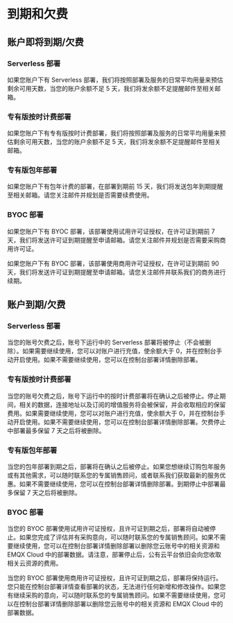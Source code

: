 # 到期和欠费


## 账户即将到期/欠费

### Serverless 部署
如果您账户下有 Serverless 部署，我们将按照部署及服务的日常平均用量来预估剩余可用天数，当您的账户余额不足 5 天，我们将发余额不足提醒邮件至相关邮箱。

### 专有版按时计费部署
如果您账户下有专有版按时计费部署，我们将按照部署及服务的日常平均用量来预估剩余可用天数，当您的账户余额不足 5 天，我们将发余额不足提醒邮件至相关邮箱。

### 专有版包年部署
如果您账户下有包年计费的部署，在部署到期前 15 天，我们将发送包年到期提醒至相关邮箱。请您关注邮件并规划是否需要续费使用。

### BYOC 部署
如果您账户下有 BYOC 部署，该部署使用试用许可证授权，在许可证到期前 7 天，我们将发送许可证到期提醒至申请邮箱。请您关注邮件并规划是否需要采购商用许可证。

如果您账户下有 BYOC 部署，该部署使用商用许可证授权，在许可证到期前 90 天，我们将发送许可证到期提醒至申请邮箱。请您关注邮件并联系我们的商务进行续期。

## 账户到期/欠费

### Serverless 部署
当您的账号欠费之后，账号下运行中的 Serverless 部署将被停止（不会被删除）。如果需要继续使用，您可以对账户进行充值，使余额大于 0，并在控制台手动开启使用。如果不需要继续使用，您可以在控制台部署详情删除部署。


### 专有版按时计费部署
当您的账号欠费之后，账号下运行中的按时计费部署将在确认之后被停止。停止期间，相关的数据，连接地址以及订阅的增值服务将会被保留，并会收取相应的保留费用。如果需要继续使用，您可以对账户进行充值，使余额大于 0，并在控制台手动开启使用。如果不需要继续使用，您可以在控制台部署详情删除部署。欠费停止中部署最多保留 7 天之后将被删除。

### 专有版包年部署
当您的包年部署到期之后，部署将在确认之后被停止。如果您想继续订购包年服务或有其他需求，可以随时联系您的专属销售顾问，或者联系我们获取最新的服务优惠。如果不需要继续使用，您可以在控制台部署详情删除部署。到期停止中部署最多保留 7 天之后将被删除。

### BYOC 部署
当您的 BYOC 部署使用试用许可证授权，且许可证到期之后，部署将自动被停止。如果您完成了评估并有采购意向，可以随时联系您的专属销售顾问。如果不需要继续使用，您可以在控制台部署详情删除部署以删除您云账号中的相关资源和 EMQX Cloud 中的部署数据。请注意，部署停止后，公有云平台依旧会向您收取相关云资源的费用。

当您的 BYOC 部署使用商用许可证授权，且许可证到期之后，部署将保持运行。您只能在控制台部署详情查看部署的状态，无法进行任何新增和修改操作。如果您有继续采购的意向，可以随时联系您的专属销售顾问。如果不需要继续使用，您可以在控制台部署详情删除部署以删除您云账号中的相关资源和 EMQX Cloud 中的部署数据。

